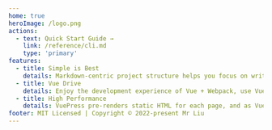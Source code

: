 ```yaml
---
home: true
heroImage: /logo.png
actions:
  - text: Quick Start Guide →
    link: /reference/cli.md
    type: 'primary'
features:
  - title: Simple is Best
    details: Markdown-centric project structure helps you focus on writing with minimal configuration.
  - title: Vue Drive
    details: Enjoy the development experience of Vue + Webpack, use Vue components in Markdown, and develop custom themes using Vue.
  - title: High Performance
    details: VuePress pre-renders static HTML for each page, and as VuePress pre-renders static HTML for each page when the page is loaded, and runs as SPA when the page is loaded.
footer: MIT Licensed | Copyright © 2022-present Mr Liu
---
```


